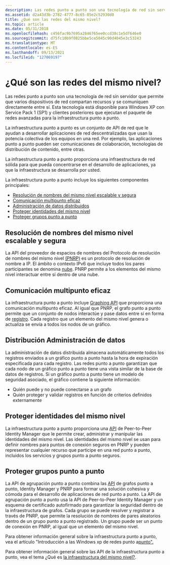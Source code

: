 ```yaml
---
description: Las redes punto a punto son una tecnología de red sin servidor que permite que varios dispositivos de red compartan recursos y se comuniquen directamente entre sí.
ms.assetid: d2a43d3b-2782-4777-8c65-05e2c52930d0
title: ¿Qué son las redes del mismo nivel?
ms.topic: article
ms.date: 05/31/2018
ms.openlocfilehash: c456fac9b7695a2846765ee0ccd38c1e5df646e0
ms.sourcegitcommit: d75fc10b9f0825bbe5ce5045c90d4045e3c53243
ms.translationtype: MT
ms.contentlocale: es-ES
ms.lasthandoff: 09/13/2021
ms.locfileid: "127069197"
---
```

# <a name="what-is-peer-networking"></a>¿Qué son las redes del mismo nivel?

Las redes punto a punto son una tecnología de red sin servidor que permite que varios dispositivos de red compartan recursos y se comuniquen directamente entre sí. Esta tecnología está disponible para Windows XP con Service Pack 1 (SP1) y clientes posteriores que ejecutan el paquete de redes avanzadas para la infraestructura punto a punto.

La infraestructura punto a punto es un conjunto de API de red que le ayudan a desarrollar aplicaciones de red descentralizadas que usan la potencia colectiva de los equipos en una red. Por ejemplo, las aplicaciones punto a punto pueden ser comunicaciones de colaboración, tecnologías de distribución de contenido, entre otras.

La infraestructura punto a punto proporciona una infraestructura de red sólida para que pueda concentrarse en el desarrollo de aplicaciones, ya que la infraestructura se desarrolla por usted.

La infraestructura punto a punto incluye los siguientes componentes principales:

-   [Resolución de nombres del mismo nivel escalable y segura](#scalable-and-secure-peer-name-resolution)
-   [Comunicación multipunto eficaz](#efficient-multipoint-communication)
-   [Administración de datos distribuidos](#distributed-data-management)
-   [Proteger identidades del mismo nivel](#secure-peer-identities)
-   [Proteger grupos punto a punto](#secure-peer-to-peer-groups)

## <a name="scalable-and-secure-peer-name-resolution"></a>Resolución de nombres del mismo nivel escalable y segura

La API del proveedor de espacios de nombres del Protocolo de resolución de nombres del mismo nivel [(PNRP)](pnrp-namespace-provider-api.md) es un protocolo de resolución de nombre a IP. El ámbito o contexto IPv6 que incluye todos los pares participantes se denomina [nube](clouds.md). PNRP permite a los elementos del mismo nivel interactuar entre sí dentro de una nube.

## <a name="efficient-multipoint-communication"></a>Comunicación multipunto eficaz

La infraestructura punto a punto incluye [Graphing API](graphing-api.md) que proporciona una comunicación multipunto eficaz. Al igual que PNRP, el grafo punto a punto permite que un conjunto de nodos interactúe y pase datos entre sí en forma de [registro](records.md). Cada registro que un elemento del mismo nivel genera o actualiza se envía a todos los nodos de un gráfico.

## <a name="distributed-data-management"></a>Distribución Administración de datos

La administración de datos distribuida almacena automáticamente todos los registros enviados a un gráfico punto a punto hasta la hora de expiración especificada para cada registro. Las redes punto a punto garantizan que cada nodo de un gráfico punto a punto tiene una vista similar de la base de datos de registros. Si un gráfico punto a punto tiene un modelo de seguridad asociado, el gráfico contiene la siguiente información:

-   Quién puede y no puede conectarse a un grafo
-   Quién proteger y validar registros en función de criterios definidos externamente

## <a name="secure-peer-identities"></a>Proteger identidades del mismo nivel

La infraestructura punto a punto proporciona una [API](identity-manager-api.md) de Peer-to-Peer Identity Manager que le permite crear, administrar y manipular las identidades del mismo nivel. Las identidades del mismo nivel se usan para definir nombres para puntos de conexión seguros en PNRP y pueden representar cualquier recurso que participe en una red punto a punto, incluidos los servicios y grupos punto a punto seguros.

## <a name="secure-peer-to-peer-groups"></a>Proteger grupos punto a punto

La API de agrupación punto a punto combina las [API](grouping-api.md) de grafos punto a punto, Identity Manager y PNRP para formar una solución cohesiva y cómoda para el desarrollo de aplicaciones de red punto a punto. La API de agrupación punto a punto usa la API de Peer-to-Peer Identity Manager y un esquema de certificado autofirmado para garantizar la seguridad dentro de la infraestructura de grafos. Cada grupo se puede resolver y registrar a través de PNRP, que permite la resolución de nombres de pares aleatorios dentro de un grupo punto a punto registrado. Un grupo puede ser un punto de conexión en PNRP, al igual que un elemento del mismo nivel.

Para obtener información general sobre la infraestructura punto a punto, vea el artículo "Introducción a las Windows xp de redes punto a[punto".](https://www.microsoft.com/windowsxp/pro/techinfo/administration/p2p/introduction.asp)

Para obtener información general sobre las API de la infraestructura punto a punto, vea el tema ¿Qué es [la infraestructura del mismo nivel?](what-is-the-peer-infrastructure-.md).

 

 



